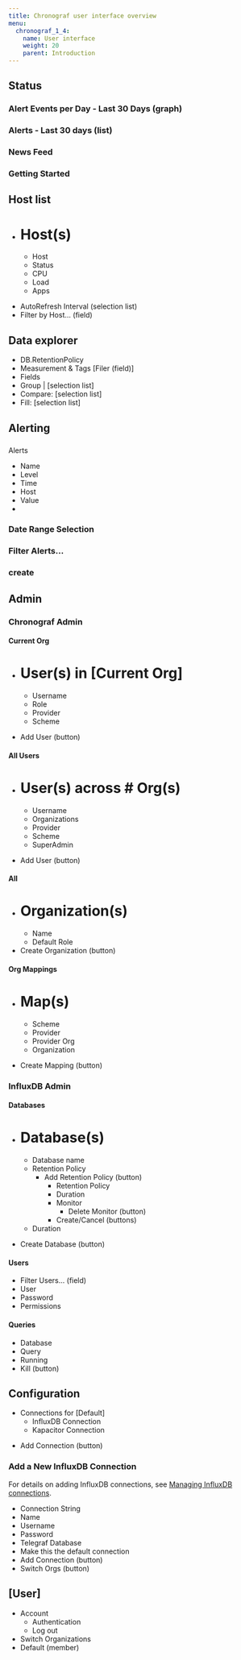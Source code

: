 ```yaml
---
title: Chronograf user interface overview
menu:
  chronograf_1_4:
    name: User interface
    weight: 20
    parent: Introduction
---
```





## Status

### Alert Events per Day - Last 30 Days (graph)

### Alerts - Last 30 days (list)

### News Feed

### Getting Started


## Host list

* # Host(s)
  - Host
  - Status
  - CPU
  - Load
  - Apps
- AutoRefresh Interval (selection list)
- Filter by Host... (field)


## Data explorer

* DB.RetentionPolicy
* Measurement & Tags [Filer (field)]
* Fields
* Group | [selection list]
* Compare: [selection list]
* Fill: [selection list]


## Alerting

###

Alerts
* Name
* Level
* Time
* Host
* Value
*

### Date Range Selection

### Filter Alerts...


### create


## Admin

### Chronograf Admin

#### Current Org

* # User(s) in [Current Org]
  - Username
  - Role
  - Provider
  - Scheme
- Add User (button)

#### All Users

* # User(s) across # Org(s)
  - Username
  - Organizations
  - Provider
  - Scheme
  - SuperAdmin
- Add User (button)

#### All

* # Organization(s)
  - Name
  - Default Role
* Create Organization (button)

#### Org Mappings

* # Map(s)
  - Scheme
  - Provider
  - Provider Org
  - Organization

* Create Mapping (button)



### InfluxDB Admin

#### Databases

* # Database(s)
  - Database name
  - Retention Policy
    - Add Retention Policy (button)
      - Retention Policy
      - Duration
      - Monitor
        - Delete Monitor (button)
      - Create/Cancel (buttons)
  - Duration
- Create Database (button)

#### Users

* Filter Users... (field)
* User
* Password
* Permissions

#### Queries

* Database
* Query
* Running
* Kill (button)

## Configuration

* Connections for \[Default\]
  - InfluxDB Connection
  - Kapacitor Connection
- Add Connection (button)

### Add a New InfluxDB Connection

For details on adding InfluxDB connections, see [Managing InfluxDB connections](/influxdb/v1.4/creating-connections/#managing-influxdb-connections).

* Connection String
* Name
* Username
* Password
* Telegraf Database
* Make this the default connection
* Add Connection (button)
* Switch Orgs (button)

## \[User\]

* Account
  - Authentication
  - Log out
* Switch Organizations
* Default (member)
